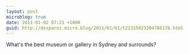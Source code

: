 ```yaml
---
layout: post
microblog: true
date: 2011-01-02 07:21 +1000
guid: http://desparoz.micro.blog/2011/01/01/t21315023204786176.html
---
```

What's the best museum or gallery in Sydney and surrounds?
